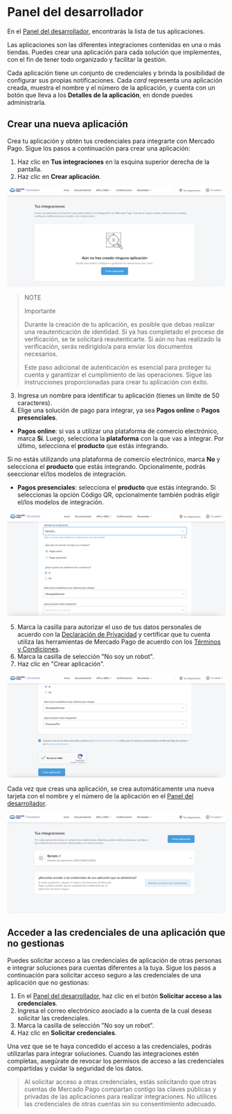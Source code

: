 # Panel del desarrollador
En el [Panel del desarrollador](/developers/panel/app), encontrarás la lista de tus aplicaciones.

Las aplicaciones son las diferentes integraciones contenidas en una o más tiendas. Puedes crear una aplicación para cada solución que implementes, con el fin de tener todo organizado y facilitar la gestión.

Cada aplicación tiene un conjunto de credenciales y brinda la posibilidad de configurar sus propias notificaciones. Cada *card* representa una aplicación creada, muestra el nombre y el número de la aplicación, y cuenta con un botón que lleva a los **Detalles de la aplicación**, en donde puedes administrarla.

## Crear una nueva aplicación
Crea tu aplicación y obtén tus credenciales para integrarte con Mercado Pago. Sigue los pasos a continuación para crear una aplicación:

1. Haz clic en **Tus integraciones** en la esquina superior derecha de la pantalla.
2. Haz clic en **Crear aplicación**.

![Crear](/images/dashboard/dashboard_01_es.png)

> NOTE
>
> Importante
>
> Durante la creación de tu aplicación, es posible que debas realizar una reautenticación de identidad. Si ya has completado el proceso de verificación, se te solicitará reautenticarte. Si aún no has realizado la verificación, serás redirigido/a para enviar los documentos necesarios. 
>
> Este paso adicional de autenticación es esencial para proteger tu cuenta y garantizar el cumplimiento de las operaciones. Sigue las instrucciones proporcionadas para crear tu aplicación con éxito.

3. Ingresa un nombre para identificar tu aplicación (tienes un límite de 50 caracteres).
4. Elige una solución de pago para integrar, ya sea **Pagos online** o **Pagos presenciales**.
- **Pagos online**: si vas a utilizar una plataforma de comercio electrónico, marca **Sí**. Luego, selecciona la **plataforma** con la que vas a integrar. Por último, selecciona el **producto** que estás integrando. 

Si no estás utilizando una plataforma de comercio electrónico, marca **No** y selecciona el **producto** que estás integrando. Opcionalmente, podrás seeccionar el/los modelos de integración.

   - **Pagos presenciales**: selecciona el **producto** que estás integrando. Si seleccionas la opción Código QR, opcionalmente también podrás eligir el/los modelos de integración.

![Pagos](/images/dashboard/dashboard_02_es.png)

5. Marca la casilla para autorizar el uso de tus datos personales de acuerdo con la [Declaración de Privacidad](https://www.mercadopago.com.br/privacidade) y certificar que tu cuenta utiliza las herramientas de Mercado Pago de acuerdo con los [Términos y Condiciones](https://www.mercadopago.com.br/developers/pt/docs/resources/legal/terms-and-conditions).
6. Marca la casilla de selección "No soy un robot".
7. Haz clic en "Crear aplicación".

![Crear aplicación](/images/dashboard/dashboard_03_es.png)

Cada vez que creas una aplicación, se crea automáticamente una nueva tarjeta con el nombre y el número de la aplicación en el [Panel del desarrollador](/developers/panel/app).

![Card](/images/dashboard/dashboard_04_es.png)

## Acceder a las credenciales de una aplicación que no gestionas
Puedes solicitar acceso a las credenciales de aplicación de otras personas e integrar soluciones para cuentas diferentes a la tuya. Sigue los pasos a continuación para solicitar acceso seguro a las credenciales de una aplicación que no gestionas:

1. En el [Panel del desarrollador](/developers/panel/app), haz clic en el botón **Solicitar acceso a las credenciales**.
2. Ingresa el correo electrónico asociado a la cuenta de la cual deseas solicitar las credenciales.
3. Marca la casilla de selección "No soy un robot".
4. Haz clic en **Solicitar credenciales**.

Una vez que se te haya concedido el acceso a las credenciales, podrás utilizarlas para integrar soluciones. Cuando las integraciones estén completas, asegúrate de revocar los permisos de acceso a las credenciales compartidas y cuidar la seguridad de los datos.

> Al solicitar acceso a otras credenciales, estás solicitando que otras cuentas de Mercado Pago compartan contigo las claves públicas y privadas de las aplicaciones para realizar integraciones. No utilices las credenciales de otras cuentas sin su consentimiento adecuado.